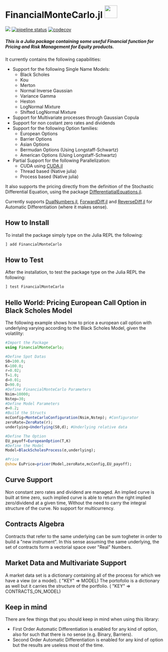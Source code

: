 # FinancialMonteCarlo.jl <img src="etc/logo.png" width="40">  

[![](https://img.shields.io/badge/docs-dev-blue.svg)](https://rcalxrc08.gitlab.io/FinancialMonteCarlo.jl/)
[![pipeline status](https://gitlab.com/rcalxrc08/FinancialMonteCarlo.jl/badges/master/pipeline.svg)](https://gitlab.com/rcalxrc08/FinancialMonteCarlo.jl/commits/master) [![codecov](https://codecov.io/gl/rcalxrc08/FinancialMonteCarlo.jl/branch/master/graph/badge.svg?token=PypZinZKqB)](https://codecov.io/gl/rcalxrc08/FinancialMonteCarlo.jl)
##### This is a Julia package containing some useful Financial function for Pricing and Risk Management for Equity products.

It currently contains the following capabilities:

- Support for the following Single Name Models:
    - Black Scholes
    - Kou
    - Merton
    - Normal Inverse Gaussian
    - Variance Gamma
    - Heston
    - LogNormal Mixture
    - Shifted LogNormal Mixture
- Support for Multivariate processes through Gaussian Copula
- Support for non costant zero rates and dividends
- Support for the following Option families:
    - European Options 
    - Barrier Options
    - Asian Options
    - Bermudan Options (Using Longstaff-Schwartz)
    - American Options (Using Longstaff-Schwartz)
- Partial Support for the following Parallelization:
    - CUDA using  [CUDA.jl](https://github.com/JuliaGPU/CUDA.jl)
    - Thread based (Native julia)
	- Process based (Native julia)

It also supports the pricing directly from the definition of the Stochastic Differential Equation, using the package [DifferentiatialEquations.jl](https://github.com/JuliaDiffEq/DifferentialEquations.jl).

Currently supports [DualNumbers.jl](https://github.com/JuliaDiff/DualNumbers.jl), [ForwardDiff.jl](https://github.com/JuliaDiff/ForwardDiff.jl) and [ReverseDiff.jl](https://github.com/JuliaDiff/ReverseDiff.jl)
for Automatic Differentiation (where it makes sense).

## How to Install
To install the package simply type on the Julia REPL the following:
```julia
] add FinancialMonteCarlo
```
## How to Test
After the installation, to test the package type on the Julia REPL the following:
```julia
] test FinancialMonteCarlo
```
## Hello World: Pricing European Call Option in Black Scholes Model
The following example shows how to price a european call option with underlying varying according to the Black Scholes Model, given the volatility:
```julia
#Import the Package
using FinancialMonteCarlo;

#Define Spot Datas
S0=100.0;
K=100.0;
r=0.02;
T=1.0;
d=0.01;
D=90.0;
#Define FinancialMonteCarlo Parameters
Nsim=10000;
Nstep=30;
#Define Model Parameters
σ=0.2;
#Build the Structs
mcConfig=MonteCarloConfiguration(Nsim,Nstep); #Configurator
zeroRate=ZeroRate(r);
underlying=Underlying(S0,d); #Underlying relative data

#Define The Option
EU_payoff=EuropeanOption(T,K)
#Define the Model
Model=BlackScholesProcess(σ,underlying);

#Price
@show EuPrice=pricer(Model,zeroRate,mcConfig,EU_payoff);
```

## Curve Support
Non constant zero rates and dividend are managed.
An implied curve is built at time zero, such implied curve is able to return the right implied zero/dividend at a given time,
Without the need to carry the integral structure of the curve.
No support for multicurrency.

## Contracts Algebra
Contracts that refer to the same underlying can be sum togheter in order to build a "new instrument".
In this sense assuming the same underlying, the set of contracts form a vectorial space over "Real" Numbers.

## Market Data and Multivariate Support
A market data set is a dictionary containing all of the process for which we have a view (or a model). ( "KEY" => MODEL)
The portofolio is a dictionary as well but it carries the structure of the portfolio. ( "KEY" => CONTRACTS_ON_MODEL)

## Keep in mind
There are few things that you should keep in mind when using this library:
- First Order Automatic Differentiation is enabled for any kind of option, also for such that there is no sense (e.g. Binary, Barriers).
- Second Order Automatic Differentiation is enabled for any kind of option but the results are useless most of the time.

